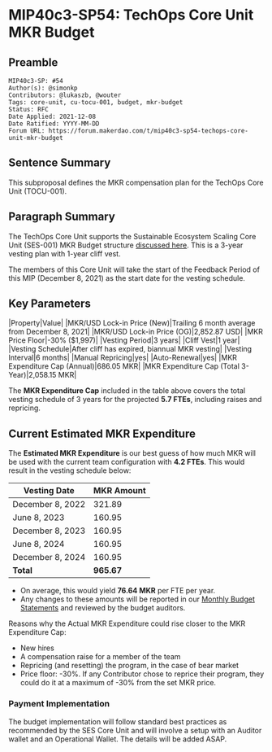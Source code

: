 # MIP40c3-SP54: TechOps Core Unit MKR Budget

## Preamble 

```
MIP40c3-SP: #54
Author(s): @simonkp
Contributors: @lukaszb, @wouter
Tags: core-unit, cu-tocu-001, budget, mkr-budget
Status: RFC
Date Applied: 2021-12-08
Date Ratified: YYYY-MM-DD
Forum URL: https://forum.makerdao.com/t/mip40c3-sp54-techops-core-unit-mkr-budget
```

## Sentence Summary

This subproposal defines the MKR compensation plan for the TechOps Core Unit (TOCU-001).

## Paragraph Summary

The TechOps Core Unit supports the Sustainable Ecosystem Scaling Core Unit (SES-001) MKR Budget structure [discussed here](https://forum.makerdao.com/t/pre-mip-discussion-an-alternative-mkr-compensation-plan/8000). This is a 3-year vesting plan with 1-year cliff vest.

The members of this Core Unit will take the start of the Feedback Period of this MIP (December 8, 2021) as the start date for the vesting schedule.

## Key Parameters

|Property|Value|
|MKR/USD Lock-in Price (New)|Trailing 6 month average from December 8, 2021|
|MKR/USD Lock-in Price (OG)|2,852.87 USD|
|MKR Price Floor|-30% ($1,997)|
|Vesting Period|3 years|
|Cliff Vest|1 year|
|Vesting Schedule|After cliff has expired, biannual MKR vesting|
|Vesting Interval|6 months|
|Manual Repricing|yes|
|Auto-Renewal|yes|
|MKR Expenditure Cap (Annual)|686.05 MKR|
|MKR Expenditure Cap (Total 3-Year)|2,058.15 MKR|

The **MKR Expenditure Cap** included in the table above covers the total vesting schedule of 3 years for the projected **5.7 FTEs**, including raises and repricing.

## Current Estimated MKR Expenditure

The **Estimated MKR Expenditure** is our best guess of how much MKR will be used with the current team configuration with **4.2 FTEs**. This would result in the vesting schedule below:

|Vesting Date|MKR Amount|
|--|--|
|December 8, 2022|321.89|
|June 8, 2023|160.95|
|December 8, 2023|160.95|
|June 8, 2024|160.95|
|December 8, 2024|160.95|
|**Total**|**965.67**|

- On average, this would yield **76.64 MKR** per FTE per year.
- Any changes to these amounts will be reported in our [Monthly Budget Statements](https://github.com/makerdao-ses/transparency-reporting/) and reviewed by the budget auditors.

Reasons why the Actual MKR Expenditure could rise closer to the MKR Expenditure Cap:

- New hires
- A compensation raise for a member of the team
- Repricing (and resetting) the program, in the case of bear market
- Price floor: -30%. If any Contributor chose to reprice their program, they could do it at a maximum of -30% from the set MKR price.

### Payment Implementation

The budget implementation will follow standard best practices as recommended by the SES Core Unit and will involve a setup with an Auditor wallet and an Operational Wallet. The details will be added ASAP.